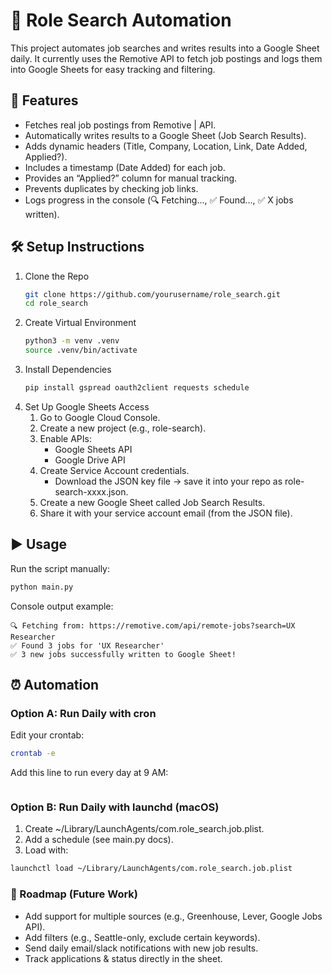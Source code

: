 # 📄 Role Search Automation

This project automates job searches and writes results into a Google Sheet daily.
It currently uses the Remotive API to fetch job postings and logs them into Google Sheets for easy tracking and filtering.

## 🚀 Features
- Fetches real job postings from Remotive | API.
- Automatically writes results to a Google Sheet (Job Search Results).
- Adds dynamic headers (Title, Company, Location, Link, Date Added, Applied?).
- Includes a timestamp (Date Added) for each job.
- Provides an “Applied?” column for manual tracking.
- Prevents duplicates by checking job links.
- Logs progress in the console (🔍 Fetching..., ✅ Found..., ✅ X jobs written).

## 🛠 Setup Instructions
1. Clone the Repo
    ``` bash
    git clone https://github.com/yourusername/role_search.git
    cd role_search
    ```
2. Create Virtual Environment
    ``` bash
    python3 -m venv .venv
    source .venv/bin/activate
    ```
3. Install Dependencies
    ```bash
    pip install gspread oauth2client requests schedule
    ```
4. Set Up Google Sheets Access
    1. Go to Google Cloud Console.
    2. Create a new project (e.g., role-search).
    3. Enable APIs:
        - Google Sheets API
        - Google Drive API
    4. Create Service Account credentials.
        - Download the JSON key file → save it into your repo as role-search-xxxx.json.
    5. Create a new Google Sheet called Job Search Results.
    6. Share it with your service account email (from the JSON file).

## ▶️ Usage
Run the script manually:

```bash
python main.py
```

Console output example:
```pgsql
🔍 Fetching from: https://remotive.com/api/remote-jobs?search=UX Researcher
✅ Found 3 jobs for 'UX Researcher'
✅ 3 new jobs successfully written to Google Sheet!
```

## ⏰ Automation
### Option A: Run Daily with cron
Edit your crontab:
```bash
crontab -e
```

Add this line to run every day at 9 AM:
```0 9 * * * /Users/yourname/role_search/.venv/bin/python /Users/yourname/role_search/main.py
```
### Option B: Run Daily with launchd (macOS)
1. Create ~/Library/LaunchAgents/com.role_search.job.plist.
2. Add a schedule (see main.py docs).
3. Load with:
```bash
launchctl load ~/Library/LaunchAgents/com.role_search.job.plist
```

### 🧭 Roadmap (Future Work)
- Add support for multiple sources (e.g., Greenhouse, Lever, Google Jobs API).
- Add filters (e.g., Seattle-only, exclude certain keywords).
- Send daily email/slack notifications with new job results.
- Track applications & status directly in the sheet.